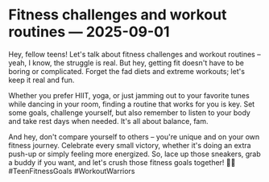 # Fitness challenges and workout routines — 2025-09-01

Hey, fellow teens! Let's talk about fitness challenges and workout routines – yeah, I know, the struggle is real. But hey, getting fit doesn't have to be boring or complicated. Forget the fad diets and extreme workouts; let's keep it real and fun.

Whether you prefer HIIT, yoga, or just jamming out to your favorite tunes while dancing in your room, finding a routine that works for you is key. Set some goals, challenge yourself, but also remember to listen to your body and take rest days when needed. It's all about balance, fam.

And hey, don't compare yourself to others – you're unique and on your own fitness journey. Celebrate every small victory, whether it's doing an extra push-up or simply feeling more energized. So, lace up those sneakers, grab a buddy if you want, and let's crush those fitness goals together! 💪✨ #TeenFitnessGoals #WorkoutWarriors